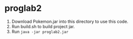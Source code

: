 
# proglab2
1. Download Pokemon.jar into this directory to use this code.
2. Run build.sh to build project jar.
3. Run `java -jar proglab2.jar`
